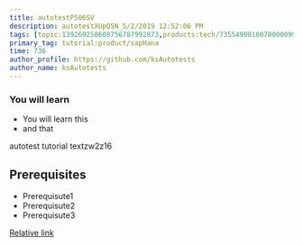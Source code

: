 ```yaml
---
title: autotestP506SV
description: autotestXUpQ5N_5/2/2019 12:52:06 PM
tags: [topic:139269250608756787992873,products:tech/73554900100700000996,tutorial:experience/advanced]
primary_tag: tutorial:product/sapHana
time: 736
author_profile: https://github.com/ksAutotests
author_name: ksAutotests
---
```

### You will learn
- You will learn this
- and that

autotest tutorial textzw2z16

## Prerequisites
- Prerequisute1
- Prerequisute2
- Prerequisute3

[Relative link](autotest_tutorialenrxg8)
